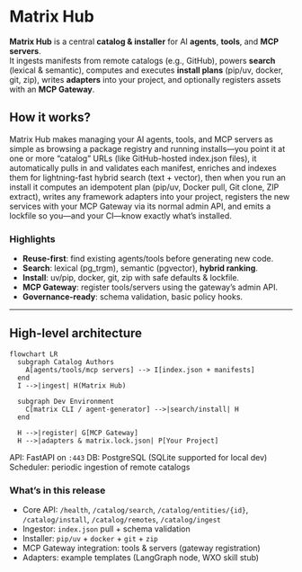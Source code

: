 # Matrix Hub

**Matrix Hub** is a central **catalog & installer** for AI **agents**, **tools**, and **MCP servers**.  
It ingests manifests from remote catalogs (e.g., GitHub), powers **search** (lexical & semantic), computes and executes **install plans** (pip/uv, docker, git, zip), writes **adapters** into your project, and optionally registers assets with an **MCP Gateway**.


## How it works?


Matrix Hub makes managing your AI agents, tools, and MCP servers as simple as browsing a package registry and running installs—you point it at one or more “catalog” URLs (like GitHub-hosted index.json files), it automatically pulls in and validates each manifest, enriches and indexes them for lightning-fast hybrid search (text + vector), then when you run an install it computes an idempotent plan (pip/uv, Docker pull, Git clone, ZIP extract), writes any framework adapters into your project, registers the new services with your MCP Gateway via its normal admin API, and emits a lockfile so you—and your CI—know exactly what’s installed.



### Highlights

- **Reuse-first**: find existing agents/tools before generating new code.
- **Search**: lexical (pg_trgm), semantic (pgvector), **hybrid ranking**.
- **Install**: uv/pip, docker, git, zip with safe defaults & lockfile.
- **MCP Gateway**: register tools/servers using the gateway’s admin API.
- **Governance-ready**: schema validation, basic policy hooks.

---

## High-level architecture

```mermaid
flowchart LR
  subgraph Catalog Authors
    A[agents/tools/mcp servers] --> I[index.json + manifests]
  end
  I -->|ingest| H(Matrix Hub)

  subgraph Dev Environment
    C[matrix CLI / agent-generator] -->|search/install| H
  end

  H -->|register| G[MCP Gateway]
  H -->|adapters & matrix.lock.json| P[Your Project]
```
API: FastAPI on `:443`
DB: PostgreSQL (SQLite supported for local dev)
Scheduler: periodic ingestion of remote catalogs

### What’s in this release
* Core API: `/health`, `/catalog/search`, `/catalog/entities/{id}`, `/catalog/install`, `/catalog/remotes`, `/catalog/ingest`
* Ingestor: `index.json` pull + schema validation
* Installer: `pip/uv` + `docker` + `git` + `zip`
* MCP Gateway integration: tools & servers (gateway registration)
* Adapters: example templates (LangGraph node, WXO skill stub)

